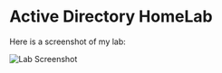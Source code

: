 <!DOCTYPE html>
<html lang="en">
<head>
    <meta charset="UTF-8">
    <meta name="viewport" content="width=device-width, initial-scale=1.0">
    <title>My Portfolio</title>
</head>
<body>
    <h1>Active Directory HomeLab</h1>
    <p>Here is a screenshot of my lab:</p>
    <img src="https://i.imgur.com/nWZPIb2.png" alt="Lab Screenshot" style="max-width: 100%; height: auto;">
</body>
</html>
